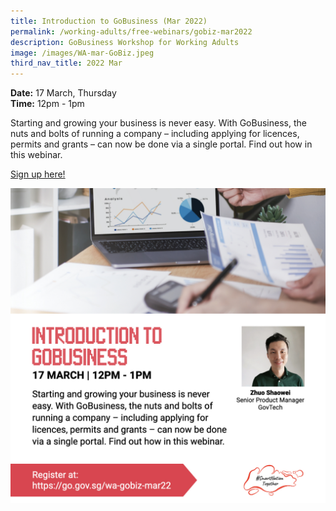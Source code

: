```yaml
---
title: Introduction to GoBusiness (Mar 2022)
permalink: /working-adults/free-webinars/gobiz-mar2022
description: GoBusiness Workshop for Working Adults
image: /images/WA-mar-GoBiz.jpeg
third_nav_title: 2022 Mar
---
```


**Date:** 17 March, Thursday
<br> **Time:** 12pm - 1pm

Starting and growing your business is never easy. With GoBusiness, the nuts and bolts of running a company – including applying for licences, permits and grants – can now be done via a single portal. Find out how in this webinar.  

[Sign up here!](https://go.gov.sg/wa-gobiz-mar22)

![GoBusiness workshop for working adults](/images/WA-mar-GoBiz.jpeg)